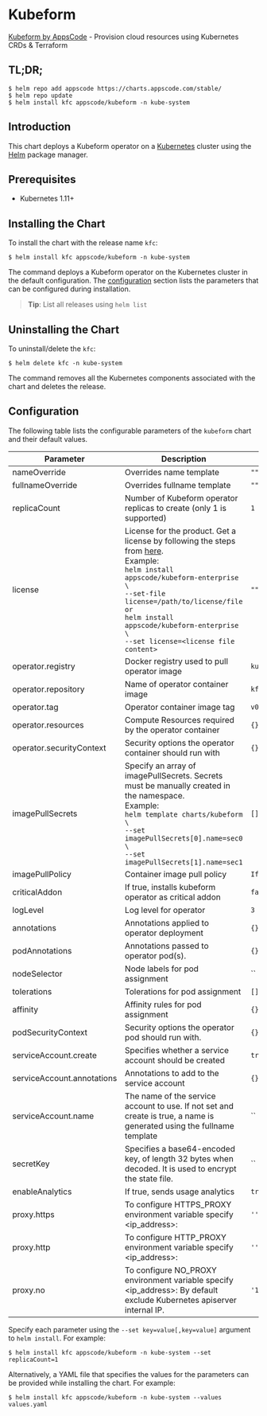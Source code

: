 # Kubeform

[Kubeform by AppsCode](https://github.com/kubeform) - Provision cloud resources using Kubernetes CRDs & Terraform

## TL;DR;

```console
$ helm repo add appscode https://charts.appscode.com/stable/
$ helm repo update
$ helm install kfc appscode/kubeform -n kube-system
```

## Introduction

This chart deploys a Kubeform operator on a [Kubernetes](http://kubernetes.io) cluster using the [Helm](https://helm.sh) package manager.

## Prerequisites

- Kubernetes 1.11+

## Installing the Chart

To install the chart with the release name `kfc`:

```console
$ helm install kfc appscode/kubeform -n kube-system
```

The command deploys a Kubeform operator on the Kubernetes cluster in the default configuration. The [configuration](#configuration) section lists the parameters that can be configured during installation.

> **Tip**: List all releases using `helm list`

## Uninstalling the Chart

To uninstall/delete the `kfc`:

```console
$ helm delete kfc -n kube-system
```

The command removes all the Kubernetes components associated with the chart and deletes the release.

## Configuration

The following table lists the configurable parameters of the `kubeform` chart and their default values.

|         Parameter          |                                                                                                                                                                                     Description                                                                                                                                                                                     |    Default     |
|----------------------------|-------------------------------------------------------------------------------------------------------------------------------------------------------------------------------------------------------------------------------------------------------------------------------------------------------------------------------------------------------------------------------------|----------------|
| nameOverride               | Overrides name template                                                                                                                                                                                                                                                                                                                                                             | `""`           |
| fullnameOverride           | Overrides fullname template                                                                                                                                                                                                                                                                                                                                                         | `""`           |
| replicaCount               | Number of Kubeform operator replicas to create (only 1 is supported)                                                                                                                                                                                                                                                                                                                | `1`            |
| license                    | License for the product. Get a license by following the steps from [here](https://kubeform.run/docs/latest/setup/install/enterprise#get-a-trial-license). <br> Example: <br> `helm install appscode/kubeform-enterprise \` <br> `--set-file license=/path/to/license/file` <br> `or` <br> `helm install appscode/kubeform-enterprise \` <br> `--set license=<license file content>` | `""`           |
| operator.registry          | Docker registry used to pull operator image                                                                                                                                                                                                                                                                                                                                         | `kubeform`     |
| operator.repository        | Name of operator container image                                                                                                                                                                                                                                                                                                                                                    | `kfc`          |
| operator.tag               | Operator container image tag                                                                                                                                                                                                                                                                                                                                                        | `v0.2.0`       |
| operator.resources         | Compute Resources required by the operator container                                                                                                                                                                                                                                                                                                                                | `{}`           |
| operator.securityContext   | Security options the operator container should run with                                                                                                                                                                                                                                                                                                                             | `{}`           |
| imagePullSecrets           | Specify an array of imagePullSecrets. Secrets must be manually created in the namespace. <br> Example: <br> `helm template charts/kubeform \` <br> `--set imagePullSecrets[0].name=sec0 \` <br> `--set imagePullSecrets[1].name=sec1`                                                                                                                                               | `[]`           |
| imagePullPolicy            | Container image pull policy                                                                                                                                                                                                                                                                                                                                                         | `IfNotPresent` |
| criticalAddon              | If true, installs kubeform operator as critical addon                                                                                                                                                                                                                                                                                                                               | `false`        |
| logLevel                   | Log level for operator                                                                                                                                                                                                                                                                                                                                                              | `3`            |
| annotations                | Annotations applied to operator deployment                                                                                                                                                                                                                                                                                                                                          | `{}`           |
| podAnnotations             | Annotations passed to operator pod(s).                                                                                                                                                                                                                                                                                                                                              | `{}`           |
| nodeSelector               | Node labels for pod assignment                                                                                                                                                                                                                                                                                                                                                      | ``             |
| tolerations                | Tolerations for pod assignment                                                                                                                                                                                                                                                                                                                                                      | `[]`           |
| affinity                   | Affinity rules for pod assignment                                                                                                                                                                                                                                                                                                                                                   | `{}`           |
| podSecurityContext         | Security options the operator pod should run with.                                                                                                                                                                                                                                                                                                                                  | `{}`           |
| serviceAccount.create      | Specifies whether a service account should be created                                                                                                                                                                                                                                                                                                                               | `true`         |
| serviceAccount.annotations | Annotations to add to the service account                                                                                                                                                                                                                                                                                                                                           | `{}`           |
| serviceAccount.name        | The name of the service account to use. If not set and create is true, a name is generated using the fullname template                                                                                                                                                                                                                                                              | ``             |
| secretKey                  | Specifies a base64-encoded key, of length 32 bytes when decoded. It is used to encrypt the state file.                                                                                                                                                                                                                                                                              | ``             |
| enableAnalytics            | If true, sends usage analytics                                                                                                                                                                                                                                                                                                                                                      | `true`         |
| proxy.https                | To configure HTTPS_PROXY environment variable specify <ip_address>:<port>                                                                                                                                                                                                                                                                                                           | `''`           |
| proxy.http                 | To configure HTTP_PROXY environment variable specify <ip_address>:<port>                                                                                                                                                                                                                                                                                                            | `''`           |
| proxy.no                   | To configure NO_PROXY environment variable specify <ip_address>:<port> By default exclude Kubernetes apiserver internal IP.                                                                                                                                                                                                                                                         | `'10.43.0.1'`  |


Specify each parameter using the `--set key=value[,key=value]` argument to `helm install`. For example:

```console
$ helm install kfc appscode/kubeform -n kube-system --set replicaCount=1
```

Alternatively, a YAML file that specifies the values for the parameters can be provided while
installing the chart. For example:

```console
$ helm install kfc appscode/kubeform -n kube-system --values values.yaml
```
